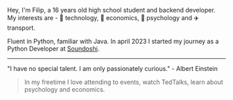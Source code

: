 Hey, I'm Filip, a 16 years old high school student and backend developer. 
My interests are - 🔧 technology, 🏦 economics, 🧠 psychology and ✈️ transport.

Fluent in Python, familiar with Java.
In april 2023 I started my journey as a Python Developer at [Soundoshi](https://soundoshi.com/). 

--- 
"I have no special talent. I am only passionately curious." - Albert Einstein
> In my freetime I love attending to events, watch TedTalks, learn about psychology and economics.
